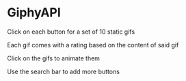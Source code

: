 # GiphyAPI

Click on each button for a set of 10 static gifs 

Each gif comes with a rating based on the content of said gif

Click on the gifs to animate them

Use the search bar to add more buttons

